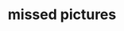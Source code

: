 ---
title: 'missed pictures'
redirect_to:
  - 'https://discuss.pencil2d.org/t/missed-pictures/1183'
---
